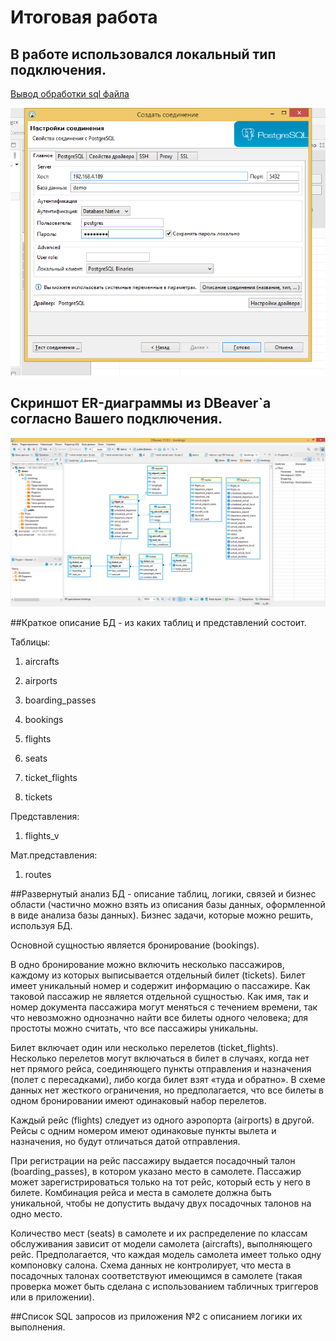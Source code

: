 # Итоговая работа 

## В работе использовался локальный тип подключения.

[Вывод обработки sql файла](sql_output.txt)

![Скриншот подключения к БД](screenshot.png)

## Скриншот ER-диаграммы из DBeaver`a согласно Вашего подключения.

![Diagram](screenshot_er.png)

##Краткое описание БД - из каких таблиц и представлений состоит.

Таблицы:

1. aircrafts
   
1. airports
   
1. boarding_passes
   
1. bookings
   
1. flights
   
1. seats
   
1. ticket_flights
   
1. tickets

Представления:

1. flights_v

Мат.представления:

1. routes

##Развернутый анализ БД - описание таблиц, логики, связей и бизнес области (частично можно взять из описания базы данных, оформленной в виде анализа базы данных). Бизнес задачи, которые можно решить, используя БД.

Основной сущностью является бронирование (bookings).

В одно бронирование можно включить несколько пассажиров, каждому из которых
выписывается отдельный билет (tickets). Билет имеет уникальный номер и содержит
информацию о пассажире. Как таковой пассажир не является отдельной сущностью. Как имя,
так и номер документа пассажира могут меняться с течением времени, так что невозможно
однозначно найти все билеты одного человека; для простоты можно считать, что все
пассажиры уникальны.

Билет включает один или несколько перелетов (ticket_flights). Несколько перелетов могут
включаться в билет в случаях, когда нет нет прямого рейса, соединяющего пункты
отправления и назначения (полет с пересадками), либо когда билет взят «туда и обратно».
В схеме данных нет жесткого ограничения, но предполагается, что все билеты в одном
бронировании имеют одинаковый набор перелетов.

Каждый рейс (flights) следует из одного аэропорта (airports) в другой. Рейсы с одним
номером имеют одинаковые пункты вылета и назначения, но будут отличаться датой
отправления.

При регистрации на рейс пассажиру выдается посадочный талон (boarding_passes), в котором
указано место в самолете. Пассажир может зарегистрироваться только на тот рейс, который
есть у него в билете. Комбинация рейса и места в самолете должна быть уникальной, чтобы
не допустить выдачу двух посадочных талонов на одно место.

Количество мест (seats) в самолете и их распределение по классам обслуживания зависит
от модели самолета (aircrafts), выполняющего рейс. Предполагается, что каждая модель
самолета имеет только одну компоновку салона. Схема данных не контролирует, что места
в посадочных талонах соответствуют имеющимся в самолете (такая проверка может быть
сделана с использованием табличных триггеров или в приложении).


##Список SQL запросов из приложения №2 с описанием логики их выполнения.
